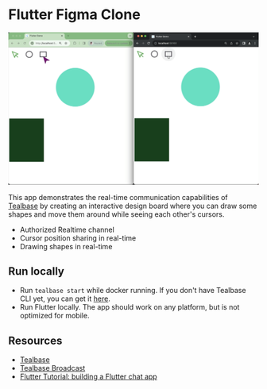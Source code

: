 # Flutter Figma Clone

![Tealbase Figma Clone](https://raw.githubusercontent.com/dshukertjr/examples/main/.github/images/design.png 'Tealbase Figma Clone')

This app demonstrates the real-time communication capabilities of [Tealbase](https://tealbase.com) by creating an interactive design board where you can draw some shapes and move them around while seeing each other's cursors.

- Authorized Realtime channel
- Cursor position sharing in real-time
- Drawing shapes in real-time

## Run locally

- Run `tealbase start` while docker running. If you don't have Tealbase CLI yet, you can get it [here](https://tealbase.com/docs/guides/cli/getting-started).
- Run Flutter locally. The app should work on any platform, but is not optimized for mobile.

## Resources

- [Tealbase](https://tealbase.com/)
- [Tealbase Broadcast](https://tealbase.com/docs/guides/realtime/broadcast)
- [Flutter Tutorial: building a Flutter chat app](https://tealbase.com/blog/flutter-tutorial-building-a-chat-app)
